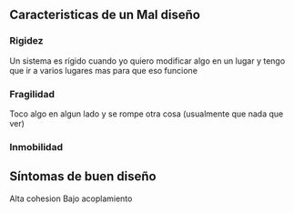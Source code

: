 ## Caracteristicas de un Mal diseño
### Rigidez
Un sistema es rígido cuando yo quiero modificar algo en un lugar y tengo que ir a varios lugares mas para que eso funcione

### Fragilidad
Toco algo en algun lado y se rompe otra cosa (usualmente que nada que ver)

### Inmobilidad


## Síntomas de buen diseño 
Alta cohesion
Bajo acoplamiento